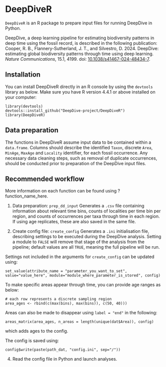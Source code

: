 # DeepDiveR
`DeepDiveR` is an R package to prepare input files for running DeepDive in Python. 

DeepDive, a deep learning pipeline for estimating biodiversity patterns in deep time using the fossil record, is described in the following publication:
Cooper, R. B., Flannery-Sutherland, J. T., and Silvestro, D. 2024. DeepDive: estimating global biodiversity patterns through time using deep learning. *Nature Communications*, 15.1, 4199. doi: [10.1038/s41467-024-48434-7](https://doi.org/10.1038/s41467-024-48434-7).

## Installation

You can install DeepDiveR directly in an R console by using the `devtools` library as below. Make sure you have R version 4.4.1 or above installed on your computer:

```
library(devtools)
devtools::install_github("DeepDive-project/DeepDiveR")
library(DeepDiveR)
```

## Data preparation

The functions in DeepDiveR assume input data to be contained within a `data.frame`. Columns should describe the identified `Taxon`, discrete `Area`, `MinAge`, `MaxAge` and `Locality` identifier, for each fossil occurrence.
Any necessary data cleaning steps, such as removal of duplicate occurrences, should be conducted prior to preparation of the DeepDive input files.

## Recommended workflow

More information on each function can be found using ?function_name_here.

1. Data preparation: `prep_dd_input`
Generates a `.csv` file containing information about relevant time bins, counts of localities per time bin per region, and counts of occurrences per taxa through time in each region. If using age replicates, these are also saved in the same file. 

2. Create config file: `create_config`
Generates a `.ini` initialisation file, describing settings to be executed during the DeepDive analysis. Setting a module to `FALSE` will remove that stage of the analysis from the pipeline; default values are all `TRUE`, meaning the full pipeline will be run.

Settings not included in the arguments for `create_config` can be updated using:
```
set_value(attribute_name = "parameter_you_want_to_set", value="value_here", module="module_where_parameter_is_stored", config)
```

To make specific areas appear through time, you can provide age ranges as below:
```
# each row represents a discrete sampling region
area_ages <- rbind(c(max(bins), max(bins)), c(50, 40)))
```
                   
Areas can also be made to disappear using `label = "end"` in the following:
```
areas_matrix(area_ages, n_areas = length(unique(dat$Area)), config)
```
which adds ages to the config.

The config is saved using:
```
config$write(paste(path_dat, "config.ini", sep="/"))
```


4. Read the config file in Python and launch analyses.
